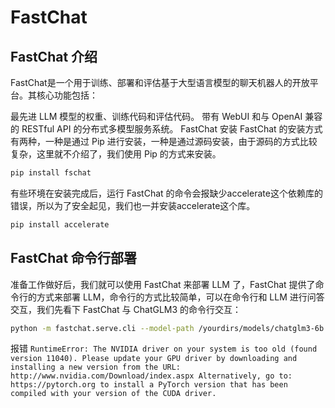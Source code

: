 # FastChat

## FastChat 介绍
FastChat是一个用于训练、部署和评估基于大型语言模型的聊天机器人的开放平台。其核心功能包括：

最先进 LLM 模型的权重、训练代码和评估代码。
带有 WebUI 和与 OpenAI 兼容的 RESTful API 的分布式多模型服务系统。
FastChat 安装
FastChat 的安装方式有两种，一种是通过 Pip 进行安装，一种是通过源码安装，由于源码的方式比较复杂，这里就不介绍了，我们使用 Pip 的方式来安装。

```bash
pip install fschat
```

有些环境在安装完成后，运行 FastChat 的命令会报缺少accelerate这个依赖库的错误，所以为了安全起见，我们也一并安装accelerate这个库。

```bash
pip install accelerate
```


## FastChat 命令行部署
准备工作做好后，我们就可以使用 FastChat 来部署 LLM 了，FastChat 提供了命令行的方式来部署 LLM，命令行的方式比较简单，可以在命令行和 LLM 进行问答交互，我们先看下 FastChat 与 ChatGLM3 的命令行交互：

```bash
python -m fastchat.serve.cli --model-path /yourdirs/models/chatglm3-6b

```

报错 `RuntimeError: The NVIDIA driver on your system is too old (found version 11040). Please update your GPU driver by downloading and installing a new version from the URL: http://www.nvidia.com/Download/index.aspx Alternatively, go to: https://pytorch.org to install a PyTorch version that has been compiled with your version of the CUDA driver.`


